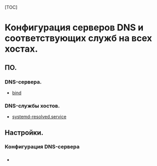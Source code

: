 [TOC]

Конфигурация серверов DNS и соответствующих служб на всех хостах.
=================================================================

ПО.
---

### DNS-сервера.

* [bind](https://www.isc.org/bind/)

### DNS-службы хостов.

* [systemd-resolved.service](https://www.freedesktop.org/software/systemd/man/latest/systemd-resolved.service.html)

Настройки.
----------

### Конфигурация DNS-сервера

### 
* []()

